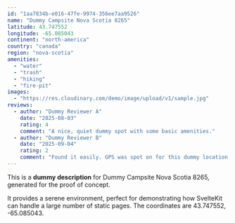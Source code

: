 ```yaml
---
id: "1aa7834b-e016-47fe-9974-356ee7aa9526"
name: "Dummy Campsite Nova Scotia 8265"
latitude: 43.747552
longitude: -65.085043
continent: "north-america"
country: "canada"
region: "nova-scotia"
amenities:
  - "water"
  - "trash"
  - "hiking"
  - "fire-pit"
images:
  - "https://res.cloudinary.com/demo/image/upload/v1/sample.jpg"
reviews:
  - author: "Dummy Reviewer A"
    date: "2025-08-03"
    rating: 4
    comment: "A nice, quiet dummy spot with some basic amenities."
  - author: "Dummy Reviewer B"
    date: "2025-09-04"
    rating: 2
    comment: "Found it easily. GPS was spot on for this dummy location."
---
```


This is a **dummy description** for Dummy Campsite Nova Scotia 8265, generated for the proof of concept.

It provides a serene environment, perfect for demonstrating how SvelteKit can handle a large number of static pages. The coordinates are 43.747552, -65.085043.
